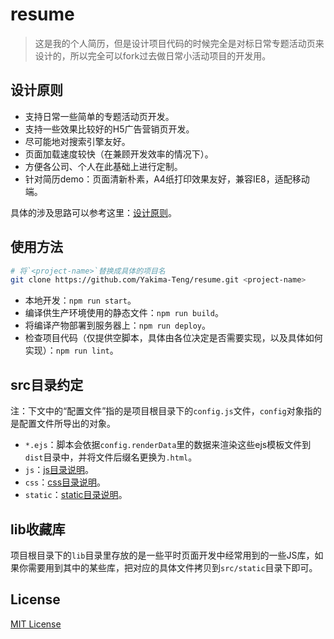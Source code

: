 # resume

> 这是我的个人简历，但是设计项目代码的时候完全是对标日常专题活动页来设计的，所以完全可以fork过去做日常小活动项目的开发用。

## 设计原则

- 支持日常一些简单的专题活动页开发。
- 支持一些效果比较好的H5广告营销页开发。
- 尽可能地对搜索引擎友好。
- 页面加载速度较快（在兼顾开发效率的情况下）。
- 方便各公司、个人在此基础上进行定制。
- 针对简历demo：页面清新朴素，A4纸打印效果友好，兼容IE8，适配移动端。

具体的涉及思路可以参考这里：[设计原则](./docs/设计原则.md)。

## 使用方法

```bash
# 将`<project-name>`替换成具体的项目名
git clone https://github.com/Yakima-Teng/resume.git <project-name>
```

- 本地开发：`npm run start`。
- 编译供生产环境使用的静态文件：`npm run build`。
- 将编译产物部署到服务器上：`npm run deploy`。
- 检查项目代码（仅提供空脚本，具体由各位决定是否需要实现，以及具体如何实现）：`npm run lint`。

## src目录约定

注：下文中的“配置文件”指的是项目根目录下的`config.js`文件，`config`对象指的是配置文件所导出的对象。

- `*.ejs`：脚本会依据`config.renderData`里的数据来渲染这些ejs模板文件到`dist`目录中，并将文件后缀名更换为`.html`。
- `js`：[js目录说明](./src/js/README.md)。
- `css`：[css目录说明](./src/css/README.md)。
- `static`：[static目录说明](./src/static/README.md)。

## lib收藏库

项目根目录下的`lib`目录里存放的是一些平时页面开发中经常用到的一些JS库，如果你需要用到其中的某些库，把对应的具体文件拷贝到`src/static`目录下即可。

## License

[MIT License](./LICENSE)
